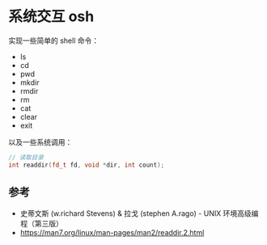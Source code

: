 # 系统交互 osh

实现一些简单的 shell 命令：

- ls
- cd
- pwd
- mkdir
- rmdir
- rm
- cat
- clear
- exit

以及一些系统调用：

```c++
// 读取目录
int readdir(fd_t fd, void *dir, int count);
```

## 参考

- 史蒂文斯 (w.richard Stevens) & 拉戈 (stephen A.rago) - UNIX 环境高级编程（第三版）
- <https://man7.org/linux/man-pages/man2/readdir.2.html>
